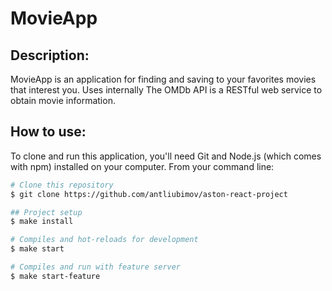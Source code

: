 # MovieApp

## Description:

MovieApp is an application for finding and saving to your favorites movies that interest you. Uses internally The OMDb API is a RESTful web service to obtain movie information.

## How to use:

To clone and run this application, you'll need Git and Node.js (which comes with npm) installed on your computer. From your command line:

```bash
# Clone this repository
$ git clone https://github.com/antliubimov/aston-react-project

## Project setup
$ make install

# Compiles and hot-reloads for development
$ make start

# Compiles and run with feature server
$ make start-feature
```
